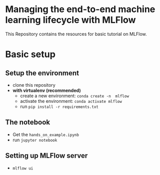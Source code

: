 # Managing the end-to-end machine learning lifecycle with MLFlow

This Repository contains the resources for basic tutorial on MLFlow.

# Basic setup

## Setup the environment
- clone this repository
- **with virtualenv (recommended)**
  - create a new environment: `conda create -n  mlflow`
  - activate the environment: `conda activate mlflow`
  - run `pip install -r requirements.txt`

## The notebook
- Get the `hands_on_example.ipynb`
- run `jupyter notebook`

## Setting up MLFlow server
- `mlflow ui`
